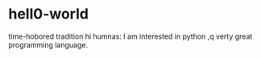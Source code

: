 # hell0-world
time-hobored tradition
hi humnas:
I am interested in python ,q verty great programming language.
